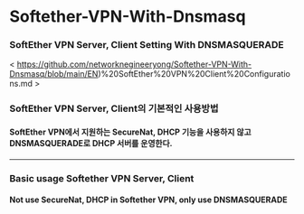 # Softether-VPN-With-Dnsmasq
### SoftEther VPN Server, Client Setting With DNSMASQUERADE
< https://github.com/networknegineeryong/Softether-VPN-With-Dnsmasq/blob/main/EN)%20SoftEther%20VPN%20Client%20Configurations.md >
### SoftEther VPN Server, Client의 기본적인 사용방법
#### SoftEther VPN에서 지원하는 SecureNat, DHCP 기능을 사용하지 않고 DNSMASQUERADE로 DHCP 서버를 운영한다.
- - -
### Basic usage Softether VPN Server, Client
#### Not use SecureNat, DHCP in Softether VPN, only use DNSMASQUERADE
